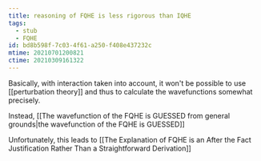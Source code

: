 ```yaml
---
title: reasoning of FQHE is less rigorous than IQHE
tags:
  - stub
  - FQHE
id: bd8b598f-7c03-4f61-a250-f408e437232c
mtime: 20210701200821
ctime: 20210309161322
---
```


Basically, with interaction taken into account, it won't be possible to use [[perturbation theory]] and thus to calculate the wavefunctions somewhat precisely.

Instead, [[The wavefunction of the FQHE is GUESSED from general grounds|the wavefunction of the FQHE is GUESSED]]

Unfortunately, this leads to [[The Explanation of FQHE is an After the Fact Justification Rather Than a Straightforward Derivation]]
